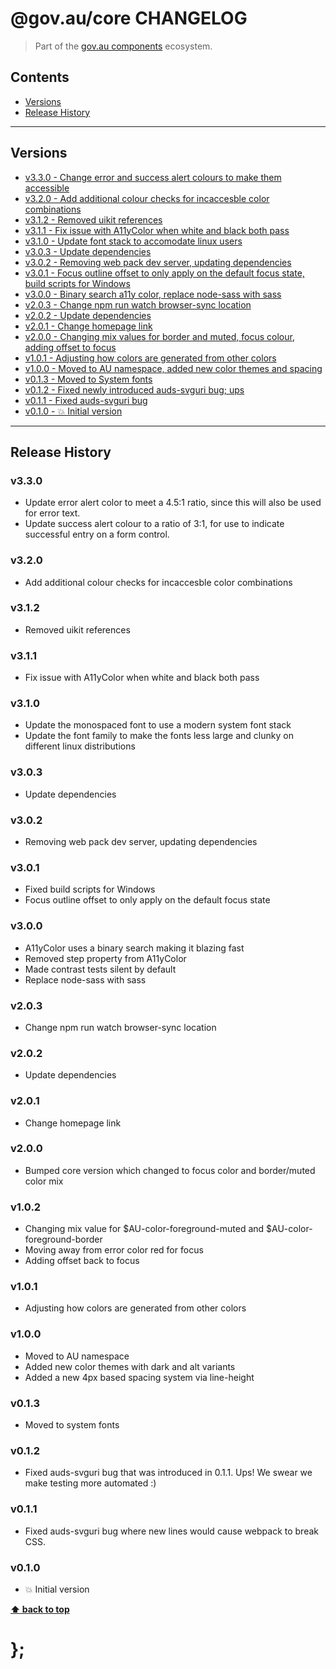 @gov.au/core CHANGELOG
======================

> Part of the [gov.au components](https://github.com/govau/design-system-components/) ecosystem.


## Contents

* [Versions](#install)
* [Release History](#release-history)


----------------------------------------------------------------------------------------------------------------------------------------------------------------


## Versions

* [v3.3.0 - Change error and success alert colours to make them accessible](#v330)
* [v3.2.0 - Add additional colour checks for incaccesble color combinations](#v320)
* [v3.1.2 - Removed uikit references](#v312)
* [v3.1.1 - Fix issue with A11yColor when white and black both pass](#v311)
* [v3.1.0 - Update font stack to accomodate linux users](#v310)
* [v3.0.3 - Update dependencies](#v303)
* [v3.0.2 - Removing web pack dev server, updating dependencies](#v302)
* [v3.0.1 - Focus outline offset to only apply on the default focus state, build scripts for Windows](#v301)
* [v3.0.0 - Binary search a11y color, replace node-sass with sass](#v300)
* [v2.0.3 - Change npm run watch browser-sync location](#v203)
* [v2.0.2 - Update dependencies](#v202)
* [v2.0.1 - Change homepage link](#v201)
* [v2.0.0 - Changing mix values for border and muted, focus colour, adding offset to focus](#v200)
* [v1.0.1 - Adjusting how colors are generated from other colors](#v101)
* [v1.0.0 - Moved to AU namespace, added new color themes and spacing](#v100)
* [v0.1.3 - Moved to System fonts](#v013)
* [v0.1.2 - Fixed newly introduced auds-svguri bug; ups](#v012)
* [v0.1.1 - Fixed auds-svguri bug](#v011)
* [v0.1.0 - 💥 Initial version](#v010)


----------------------------------------------------------------------------------------------------------------------------------------------------------------


## Release History

### v3.3.0

- Update error alert color to meet a 4.5:1 ratio, since this will also be used for error text.
- Update success alert colour to a ratio of 3:1, for use to indicate successful entry on a form control.


### v3.2.0

- Add additional colour checks for incaccesble color combinations


### v3.1.2

- Removed uikit references


### v3.1.1

- Fix issue with A11yColor when white and black both pass


### v3.1.0

- Update the monospaced font to use a modern system font stack
- Update the font family to make the fonts less large and clunky on different linux distributions


### v3.0.3

- Update dependencies


### v3.0.2

- Removing web pack dev server, updating dependencies


### v3.0.1

- Fixed build scripts for Windows
- Focus outline offset to only apply on the default focus state


### v3.0.0

- A11yColor uses a binary search making it blazing fast
- Removed step property from A11yColor
- Made contrast tests silent by default
- Replace node-sass with sass


### v2.0.3

- Change npm run watch browser-sync location


### v2.0.2

- Update dependencies


### v2.0.1

- Change homepage link


### v2.0.0

- Bumped core version which changed to focus color and border/muted color mix


### v1.0.2

- Changing mix value for $AU-color-foreground-muted and $AU-color-foreground-border
- Moving away from error color red for focus
- Adding offset back to focus


### v1.0.1

- Adjusting how colors are generated from other colors


### v1.0.0

- Moved to AU namespace
- Added new color themes with dark and alt variants
- Added a new 4px based spacing system via line-height


### v0.1.3

- Moved to system fonts


### v0.1.2

- Fixed auds-svguri bug that was introduced in 0.1.1. Ups! We swear we make testing more automated :)


### v0.1.1

- Fixed auds-svguri bug where new lines would cause webpack to break CSS.


### v0.1.0

- 💥 Initial version


**[⬆ back to top](#contents)**


# };
